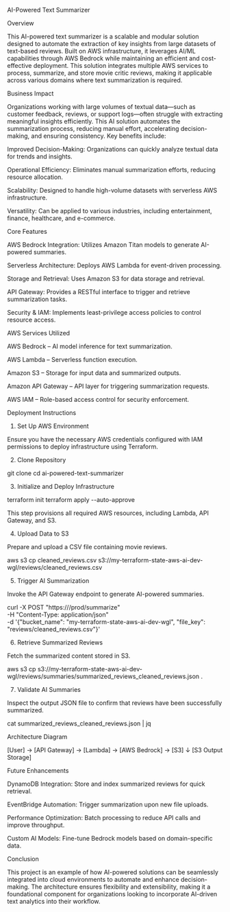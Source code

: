 AI-Powered Text Summarizer

Overview

This AI-powered text summarizer is a scalable and modular solution designed to automate the extraction of key insights from large datasets of text-based reviews. Built on AWS infrastructure, it leverages AI/ML capabilities through AWS Bedrock while maintaining an efficient and cost-effective deployment. This solution integrates multiple AWS services to process, summarize, and store movie critic reviews, making it applicable across various domains where text summarization is required.

Business Impact

Organizations working with large volumes of textual data—such as customer feedback, reviews, or support logs—often struggle with extracting meaningful insights efficiently. This AI solution automates the summarization process, reducing manual effort, accelerating decision-making, and ensuring consistency. Key benefits include:

Improved Decision-Making: Organizations can quickly analyze textual data for trends and insights.

Operational Efficiency: Eliminates manual summarization efforts, reducing resource allocation.

Scalability: Designed to handle high-volume datasets with serverless AWS infrastructure.

Versatility: Can be applied to various industries, including entertainment, finance, healthcare, and e-commerce.

Core Features

AWS Bedrock Integration: Utilizes Amazon Titan models to generate AI-powered summaries.

Serverless Architecture: Deploys AWS Lambda for event-driven processing.

Storage and Retrieval: Uses Amazon S3 for data storage and retrieval.

API Gateway: Provides a RESTful interface to trigger and retrieve summarization tasks.

Security & IAM: Implements least-privilege access policies to control resource access.

AWS Services Utilized

AWS Bedrock – AI model inference for text summarization.

AWS Lambda – Serverless function execution.

Amazon S3 – Storage for input data and summarized outputs.

Amazon API Gateway – API layer for triggering summarization requests.

AWS IAM – Role-based access control for security enforcement.

Deployment Instructions

1. Set Up AWS Environment

Ensure you have the necessary AWS credentials configured with IAM permissions to deploy infrastructure using Terraform.

2. Clone Repository

 git clone <repository-url>
 cd ai-powered-text-summarizer

3. Initialize and Deploy Infrastructure

terraform init
terraform apply --auto-approve

This step provisions all required AWS resources, including Lambda, API Gateway, and S3.

4. Upload Data to S3

Prepare and upload a CSV file containing movie reviews.

aws s3 cp cleaned_reviews.csv s3://my-terraform-state-aws-ai-dev-wgl/reviews/cleaned_reviews.csv

5. Trigger AI Summarization

Invoke the API Gateway endpoint to generate AI-powered summaries.

curl -X POST "https://<api-gateway-url>/prod/summarize" \
     -H "Content-Type: application/json" \
     -d '{"bucket_name": "my-terraform-state-aws-ai-dev-wgl", "file_key": "reviews/cleaned_reviews.csv"}'

6. Retrieve Summarized Reviews

Fetch the summarized content stored in S3.

aws s3 cp s3://my-terraform-state-aws-ai-dev-wgl/reviews/summaries/summarized_reviews_cleaned_reviews.json .

7. Validate AI Summaries

Inspect the output JSON file to confirm that reviews have been successfully summarized.

cat summarized_reviews_cleaned_reviews.json | jq

Architecture Diagram

[User] → [API Gateway] → [Lambda] → [AWS Bedrock] → [S3]
                           ↓
                        [S3 Output Storage]

Future Enhancements

DynamoDB Integration: Store and index summarized reviews for quick retrieval.

EventBridge Automation: Trigger summarization upon new file uploads.

Performance Optimization: Batch processing to reduce API calls and improve throughput.

Custom AI Models: Fine-tune Bedrock models based on domain-specific data.

Conclusion

This project is an example of how AI-powered solutions can be seamlessly integrated into cloud environments to automate and enhance decision-making. The architecture ensures flexibility and extensibility, making it a foundational component for organizations looking to incorporate AI-driven text analytics into their workflow.

